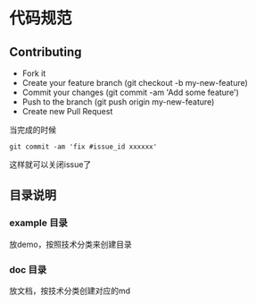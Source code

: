 # 代码规范


## Contributing

- Fork it
- Create your feature branch (git checkout -b my-new-feature)
- Commit your changes (git commit -am 'Add some feature')
- Push to the branch (git push origin my-new-feature)
- Create new Pull Request

当完成的时候

	git commit -am 'fix #issue_id xxxxxx'
	
这样就可以关闭issue了

## 目录说明

### example 目录

放demo，按照技术分类来创建目录

### doc 目录

放文档，按技术分类创建对应的md


